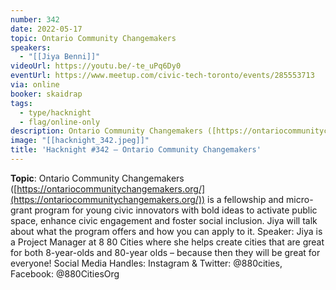 ```yaml
---
number: 342
date: 2022-05-17
topic: Ontario Community Changemakers
speakers:
  - "[[Jiya Benni]]"
videoUrl: https://youtu.be/-te_uPq6Dy0
eventUrl: https://www.meetup.com/civic-tech-toronto/events/285553713
via: online
booker: skaidrap
tags:
  - type/hacknight
  - flag/online-only
description: Ontario Community Changemakers ([https://ontariocommunitychangemakers.org/](https://ontariocommunitychangemakers.org/)) is a fellowship and micro-grant program for young civic innovators with bold ideas to activate public space, enhance civic engagement and foster social inclusion. Jiya will talk about what the program offers and how you can apply to it.
image: "[[hacknight_342.jpeg]]"
title: 'Hacknight #342 – Ontario Community Changemakers'
---
```


**Topic**:
Ontario Community Changemakers ([https://ontariocommunitychangemakers.org/](https://ontariocommunitychangemakers.org/)) is a fellowship and micro-grant program for young civic innovators with bold ideas to activate public space, enhance civic engagement and foster social inclusion. Jiya will talk about what the program offers and how you can apply to it.
Speaker: 
Jiya is a Project Manager at 8 80 Cities where she helps create cities that are great for both 8-year-olds and 80-year olds – because then they will be great for everyone!
Social Media Handles:
Instagram & Twitter: @880cities, Facebook: @880CitiesOrg
